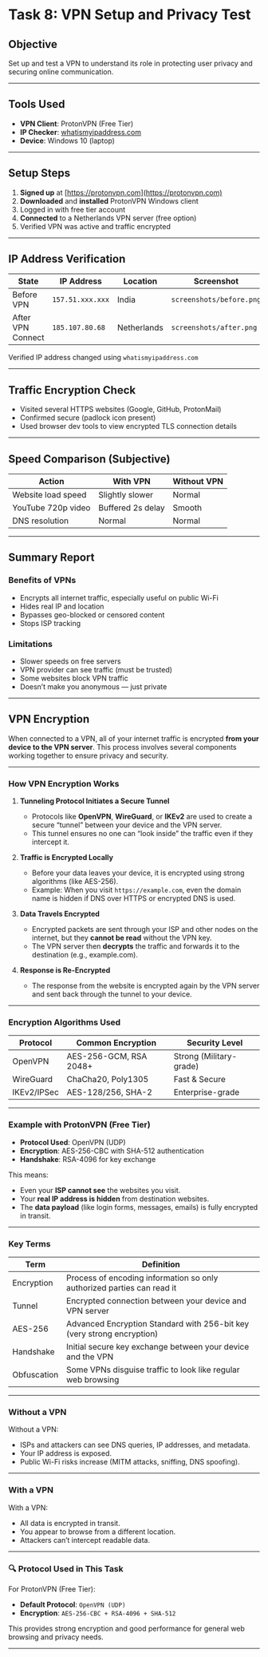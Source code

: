 #  Task 8: VPN Setup and Privacy Test

##  Objective

Set up and test a VPN to understand its role in protecting user privacy and securing online communication.

---

##  Tools Used

- **VPN Client**: ProtonVPN (Free Tier)
- **IP Checker**: [whatismyipaddress.com](https://www.whatismyipaddress.com)
- **Device**: Windows 10 (laptop)

---

##  Setup Steps

1. **Signed up** at [https://protonvpn.com](https://protonvpn.com)
2. **Downloaded** and **installed** ProtonVPN Windows client
3. Logged in with free tier account
4. **Connected** to a Netherlands VPN server (free option)
5. Verified VPN was active and traffic encrypted

---

##  IP Address Verification

| State               | IP Address         | Location       | Screenshot                   |
|--------------------|--------------------|----------------|------------------------------|
| Before VPN         | `157.51.xxx.xxx`   | India          | `screenshots/before.png`     |
| After VPN Connect  | `185.107.80.68`   | Netherlands    | `screenshots/after.png`      |

 Verified IP address changed using `whatismyipaddress.com`

---

##  Traffic Encryption Check

- Visited several HTTPS websites (Google, GitHub, ProtonMail)
- Confirmed secure (padlock icon present)
- Used browser dev tools to view encrypted TLS connection details

---

##  Speed Comparison (Subjective)

| Action                     | With VPN         | Without VPN     |
|----------------------------|------------------|-----------------|
| Website load speed         | Slightly slower  | Normal          |
| YouTube 720p video         | Buffered 2s delay| Smooth          |
| DNS resolution             | Normal           | Normal          |

---

##  Summary Report

###  Benefits of VPNs

- Encrypts all internet traffic, especially useful on public Wi-Fi
- Hides real IP and location
- Bypasses geo-blocked or censored content
- Stops ISP tracking

###  Limitations

- Slower speeds on free servers
- VPN provider can see traffic (must be trusted)
- Some websites block VPN traffic
- Doesn’t make you anonymous — just private

---

##  VPN Encryption

When connected to a VPN, all of your internet traffic is encrypted **from your device to the VPN server**. This process involves several components working together to ensure privacy and security.

---

###  How VPN Encryption Works

1. **Tunneling Protocol Initiates a Secure Tunnel**
   - Protocols like **OpenVPN**, **WireGuard**, or **IKEv2** are used to create a secure “tunnel” between your device and the VPN server.
   - This tunnel ensures no one can “look inside” the traffic even if they intercept it.

2. **Traffic is Encrypted Locally**
   - Before your data leaves your device, it is encrypted using strong algorithms (like AES-256).
   - Example: When you visit `https://example.com`, even the domain name is hidden if DNS over HTTPS or encrypted DNS is used.

3. **Data Travels Encrypted**
   - Encrypted packets are sent through your ISP and other nodes on the internet, but they **cannot be read** without the VPN key.
   - The VPN server then **decrypts** the traffic and forwards it to the destination (e.g., example.com).

4. **Response is Re-Encrypted**
   - The response from the website is encrypted again by the VPN server and sent back through the tunnel to your device.

---

###  Encryption Algorithms Used

| Protocol     | Common Encryption         | Security Level     |
|--------------|---------------------------|--------------------|
| OpenVPN      | AES-256-GCM, RSA 2048+    | Strong (Military-grade) |
| WireGuard    | ChaCha20, Poly1305        | Fast & Secure       |
| IKEv2/IPSec  | AES-128/256, SHA-2        | Enterprise-grade    |

---

###  Example with ProtonVPN (Free Tier)

- **Protocol Used**: OpenVPN (UDP)
- **Encryption**: AES-256-CBC with SHA-512 authentication
- **Handshake**: RSA-4096 for key exchange

This means:
- Even your **ISP cannot see** the websites you visit.
- Your **real IP address is hidden** from destination websites.
- The **data payload** (like login forms, messages, emails) is fully encrypted in transit.

---

###  Key Terms

| Term             | Definition                                                               |
|------------------|---------------------------------------------------------------------------|
| Encryption       | Process of encoding information so only authorized parties can read it   |
| Tunnel           | Encrypted connection between your device and VPN server                  |
| AES-256          | Advanced Encryption Standard with 256-bit key (very strong encryption)    |
| Handshake        | Initial secure key exchange between your device and the VPN               |
| Obfuscation      | Some VPNs disguise traffic to look like regular web browsing              |

---

###  Without a VPN

Without a VPN:
- ISPs and attackers can see DNS queries, IP addresses, and metadata.
- Your IP address is exposed.
- Public Wi-Fi risks increase (MITM attacks, sniffing, DNS spoofing).

---

###  With a VPN

With a VPN:
- All data is encrypted in transit.
- You appear to browse from a different location.
- Attackers can’t intercept readable data.
---

### 🔍 Protocol Used in This Task

For ProtonVPN (Free Tier):

- **Default Protocol**: `OpenVPN (UDP)`
- **Encryption**: `AES-256-CBC + RSA-4096 + SHA-512`

This provides strong encryption and good performance for general web browsing and privacy needs.

---
